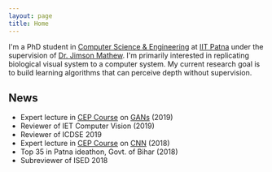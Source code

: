 ```yaml
---
layout: page
title: Home
---
```


I'm a PhD student in [Computer Science & Engineering](https://www.iitp.ac.in/index.php?option=com_content&view=article&id=72&Itemid=67) at
[IIT Patna](https://www.iitp.ac.in) under the supervision of 
[Dr. Jimson Mathew](https://www.iitp.ac.in/index.php/departments/engineering/computer-science-a-engineering/people/faculty/1502-dr-jimson-mathew.html). 
I'm primarily interested in replicating biological visual system 
to a computer system. My current research goal is to build 
learning algorithms that can perceive depth without supervision.

## News

* Expert lecture in [CEP Course](http://www.iitp.ac.in/cep/course.html) on [GANs](https://alwynm.github.io/teaching) (2019)
* Reviewer of IET Computer Vision (2019)
* Reviewer of ICDSE 2019
* Expert lecture in [CEP Course](http://www.iitp.ac.in/cep/course.html) on [CNN](https://alwynm.github.io/teaching) (2018)
* Top 35 in Patna ideathon, Govt. of Bihar (2018)
* Subreviewer of ISED 2018